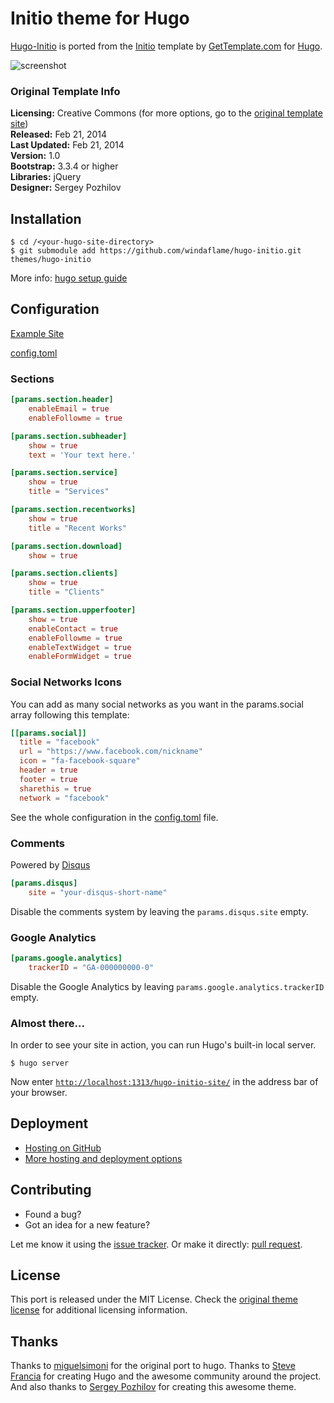# Initio theme for Hugo

[Hugo-Initio](https://miguelsimoni.github.io/hugo-initio-site/) is ported from the [Initio](http://www.gettemplate.com/info/initio/) template by [GetTemplate.com](http://www.gettemplate.com/) for [Hugo](https://gohugo.io/).

![screenshot](https://raw.githubusercontent.com/miguelsimoni/hugo-initio/master/images/tn.png)

### Original Template Info

**Licensing:** Creative Commons (for more options, go to the [original template site](http://www.gettemplate.com/info/initio/))  
**Released:** Feb 21, 2014  
**Last Updated:** Feb 21, 2014  
**Version:** 1.0  
**Bootstrap:** 3.3.4 or higher  
**Libraries:** jQuery  
**Designer:** Sergey Pozhilov  

## Installation

```
$ cd /<your-hugo-site-directory>
$ git submodule add https://github.com/windaflame/hugo-initio.git themes/hugo-initio
```

More info: [hugo setup guide](https://gohugo.io/overview/installing/)

## Configuration

[Example Site](https://github.com/windaflame/hugo-initio/tree/master/exampleSite)

[config.toml](https://github.com/windaflame/hugo-initio/tree/master/exampleSite/config.toml)

### Sections


```toml
[params.section.header]
    enableEmail = true
    enableFollowme = true

[params.section.subheader]
    show = true
    text = 'Your text here.'

[params.section.service]
    show = true
    title = "Services"

[params.section.recentworks]
    show = true
    title = "Recent Works"

[params.section.download]
    show = true

[params.section.clients]
    show = true
    title = "Clients"

[params.section.upperfooter]
    show = true
    enableContact = true
    enableFollowme = true
    enableTextWidget = true
    enableFormWidget = true
```
### Social Networks Icons

You can add as many social networks as you want in the params.social array following this template:

```toml
[[params.social]]
  title = "facebook"
  url = "https://www.facebook.com/nickname"
  icon = "fa-facebook-square"
  header = true
  footer = true
  sharethis = true
  network = "facebook"
```

See the whole configuration in the [config.toml](https://github.com/windaflame/hugo-initio/tree/master/exampleSite/config.toml) file.

### Comments

Powered by [Disqus](https://disqus.com)

```toml
[params.disqus]
    site = "your-disqus-short-name"
```

Disable the comments system by leaving the `params.disqus.site` empty.

### Google Analytics

```toml
[params.google.analytics]
    trackerID = "GA-000000000-0"
```

Disable the Google Analytics by leaving `params.google.analytics.trackerID` empty.

### Almost there...

In order to see your site in action, you can run Hugo's built-in local server.

```
$ hugo server
```

Now enter [`http://localhost:1313/hugo-initio-site/`](http://localhost:1313/hugo-initio-site/) in the address bar of your browser.

## Deployment

- [Hosting on GitHub](https://gohugo.io/hosting-and-deployment/hosting-on-github/)
- [More hosting and deployment options](https://gohugo.io/hosting-and-deployment/)

## Contributing

- Found a bug?
- Got an idea for a new feature?

Let me know it using the [issue tracker](https://github.com/windaflame/hugo-initio/issues).
Or make it directly: [pull request](https://github.com/windaflame/hugo-initio/pulls).

## License

This port is released under the MIT License. Check the [original theme license](http://www.gettemplate.com/info/initio/) for additional licensing information.

## Thanks

Thanks to [miguelsimoni](https://github.com/miguelsimoni) for the original port to hugo.
Thanks to [Steve Francia](https://github.com/spf13) for creating Hugo and the awesome community around the project. And also thanks to [Sergey Pozhilov](http://www.gettemplate.com/) for creating this awesome theme.
